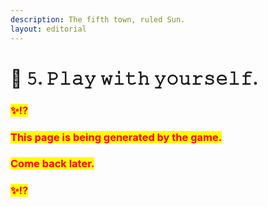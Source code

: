 ```yaml
---
description: The fifth town, ruled Sun.
layout: editorial
---
```


# 🏡 𝟻. 𝙿𝚕𝚊𝚢 𝚠𝚒𝚝𝚑 𝚢𝚘𝚞𝚛𝚜𝚎𝚕𝚏.

### <mark style="color:red;">✨⁉️</mark>&#x20;

### <mark style="color:red;">This page is being generated by the game.</mark>&#x20;

### <mark style="color:red;">Come back later.</mark>

### <mark style="color:red;">✨⁉️</mark>

